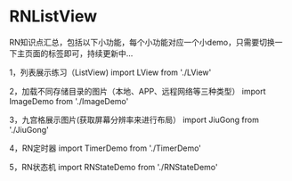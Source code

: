 # RNListView
RN知识点汇总，包括以下小功能，每个小功能对应一个小demo，只需要切换一下主页面的标签即可，持续更新中...

1，列表展示练习（ListView)
import LView from './LView'

2，加载不同存储目录的图片（本地、APP、远程网络等三种类型）
import ImageDemo from './ImageDemo'

3，九宫格展示图片(获取屏幕分辨率来进行布局）
import JiuGong  from './JiuGong'

4，RN定时器
import TimerDemo from './TimerDemo'

5，RN状态机
import RNStateDemo from './RNStateDemo'



